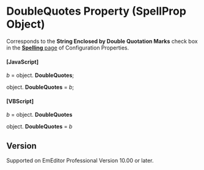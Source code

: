 # DoubleQuotes Property (SpellProp Object)

Corresponds to the **String Enclosed by Double Quotation Marks** check box in the
[**Spelling** page](../../dlg/properties/spell/index) of Configuration Properties.

#### \[JavaScript\]

_b_ =
object. **DoubleQuotes**;

object. **DoubleQuotes** = _b_;

#### \[VBScript\]

_b_ =
object. **DoubleQuotes**

object. **DoubleQuotes** = _b_

## Version

Supported on EmEditor Professional Version 10.00 or later.
